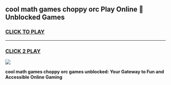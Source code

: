 
## cool math games choppy orc Play Online 👋 Unblocked Games
<h3>
<a href="https://news.freeplayer.one?title=cool_math_games_choppy_orc&ref=17CMG">CLICK TO PLAY</a></h3>
<hr>

<h3>
<a href="https://news.freeplayer.one?title=cool_math_games_choppy_orc&ref=17CMG">CLICK 2 PLAY</a>
  
</h3>

<a href="https://news.freeplayer.one?title=cool_math_games_choppy_orc&ref=17CMG/"><img src="https://clearcache.store/games.png"></a>


**cool math games choppy orc games unblocked: Your Gateway to Fun and Accessible Online Gaming**
